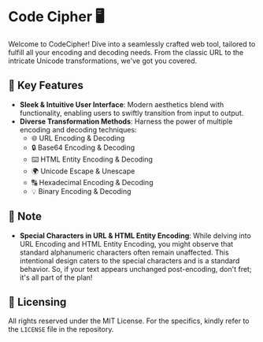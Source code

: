 # Code Cipher 🖥️

Welcome to CodeCipher! Dive into a seamlessly crafted web tool, tailored to fulfill all your encoding and decoding needs. From the classic URL to the intricate Unicode transformations, we've got you covered.

## 🌠 Key Features

- **Sleek & Intuitive User Interface**: Modern aesthetics blend with functionality, enabling users to swiftly transition from input to output.
- **Diverse Transformation Methods**: Harness the power of multiple encoding and decoding techniques:
  - 🌐 URL Encoding & Decoding
  - 🔒 Base64 Encoding & Decoding
  - ⌨️ HTML Entity Encoding & Decoding
  - 🌍 Unicode Escape & Unescape
  - 🔠 Hexadecimal Encoding & Decoding
  - 💡 Binary Encoding & Decoding


## 📌 Note

- **Special Characters in URL & HTML Entity Encoding**: While delving into URL Encoding and HTML Entity Encoding, you might observe that standard alphanumeric characters often remain unaffected. This intentional design caters to the special characters and is a standard behavior. So, if your text appears unchanged post-encoding, don't fret; it's all part of the plan!

## 📜 Licensing

All rights reserved under the MIT License. For the specifics, kindly refer to the `LICENSE` file in the repository.
